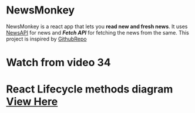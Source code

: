 # NewsMonkey
NewsMonkey is a react app that lets you **read new and fresh news**.
It uses [NewsAPI](https://newsapi.org/) for news and ***Fetch API*** for fetching the news from the same.
This project is inspired by [GithubRepo](https://github.com/CodeWithHarry/NewsMonkey-React)
# Watch from video 34
# React Lifecycle methods diagram [View Here](https://projects.wojtekmaj.pl/react-lifecycle-methods-diagram)
